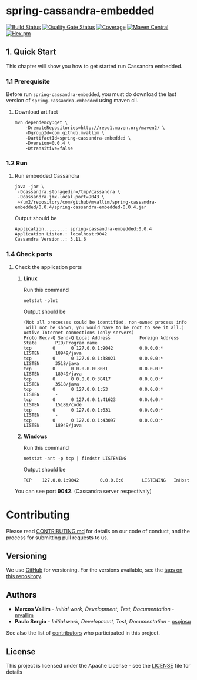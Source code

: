 # spring-cassandra-embedded

[![Build Status](https://travis-ci.org/mvallim/spring-cassandra-embedded.svg?branch=master)](https://travis-ci.org/mvallim/spring-cassandra-embedded)
[![Quality Gate Status](https://sonarcloud.io/api/project_badges/measure?project=spring-cassandra-embedded&metric=alert_status)](https://sonarcloud.io/dashboard?id=spring-cassandra-embedded)
[![Coverage](https://sonarcloud.io/api/project_badges/measure?project=spring-cassandra-embedded&metric=coverage)](https://sonarcloud.io/dashboard?id=spring-cassandra-embedded)
[![Maven Central](https://maven-badges.herokuapp.com/maven-central/com.github.mvallim/spring-cassandra-embedded/badge.svg)](https://maven-badges.herokuapp.com/maven-central/com.github.mvallim/spring-cassandra-embedded)
[![Hex.pm](https://img.shields.io/hexpm/l/plug.svg)](http://www.apache.org/licenses/LICENSE-2.0)

## 1. Quick Start

This chapter will show you how to get started run Cassandra embedded.

### 1.1 Prerequisite

Before run `spring-cassandra-embedded`, you must do download the last version of `spring-cassandra-embedded` using maven cli.

1. Download artifact

   ```shell
   mvn dependency:get \
       -DremoteRepositories=http://repo1.maven.org/maven2/ \
       -DgroupId=com.github.mvallim \
       -DartifactId=spring-cassandra-embedded \
       -Dversion=0.0.4 \
       -Dtransitive=false
   ```

### 1.2 Run

1. Run embedded Cassandra

   ```shell
   java -jar \
	-Dcassandra.storagedir=/tmp/cassandra \
	-Dcassandra.jmx.local.port=9043 \
	~/.m2/repository/com/github/mvallim/spring-cassandra-embedded/0.0.4/spring-cassandra-embedded-0.0.4.jar
   ```

   Output should be

   ```text
   Application........: spring-cassandra-embedded:0.0.4
   Application Listen.: localhost:9042
   Cassandra Version..: 3.11.6
   ```

### 1.4 Check ports

1. Check the application ports

   1. **Linux**

      Run this command

      ```shell
      netstat -plnt
      ```

      Output should be

      ```text
      (Not all processes could be identified, non-owned process info
       will not be shown, you would have to be root to see it all.)
      Active Internet connections (only servers)
      Proto Recv-Q Send-Q Local Address           Foreign Address         State       PID/Program name
      tcp        0      0 127.0.0.1:9042          0.0.0.0:*               LISTEN      18949/java
      tcp        0      0 127.0.0.1:38021         0.0.0.0:*               LISTEN      3518/java
      tcp        0      0 0.0.0.0:8081            0.0.0.0:*               LISTEN      18949/java
      tcp        0      0 0.0.0.0:38417           0.0.0.0:*               LISTEN      3518/java
      tcp        0      0 127.0.0.1:53            0.0.0.0:*               LISTEN      -
      tcp        0      0 127.0.0.1:41623         0.0.0.0:*               LISTEN      15189/code
      tcp        0      0 127.0.0.1:631           0.0.0.0:*               LISTEN      -
      tcp        0      0 127.0.0.1:43097         0.0.0.0:*               LISTEN      18949/java
      ```

   1. **Windows**

      Run this command

      ```shell
      netstat -ant -p tcp | findstr LISTENING
      ```

      Output should be

      ```text
      TCP    127.0.0.1:9042        0.0.0.0:0       LISTENING   InHost
      ```

   You can see port **9042**. (Cassandra server respectivaly)


# Contributing

Please read [CONTRIBUTING.md](CONTRIBUTING.md) for details on our code of conduct, and the process for submitting pull requests to us.

## Versioning

We use [GitHub](https://github.com/mvallim/spring-cassadra-embedded) for versioning. For the versions available, see the [tags on this repository](https://github.com/mvallim/spring-cassadra-embedded/tags).

## Authors

* **Marcos Vallim** - *Initial work, Development, Test, Documentation* - [mvallim](https://github.com/mvallim)
* **Paulo Sergio** - *Initial work, Development, Test, Documentation* - [pspjnsu](https://github.com/pspjnsu)

See also the list of [contributors](CONTRIBUTORS.txt) who participated in this project.

## License

This project is licensed under the Apache License - see the [LICENSE](LICENSE) file for details
